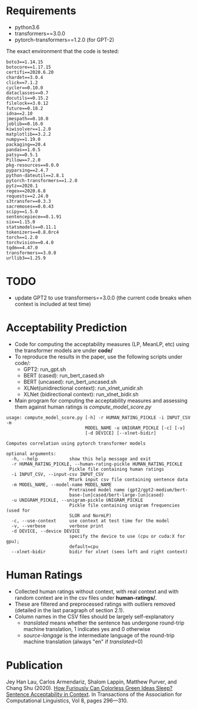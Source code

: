 # Requirements

- python3.6
- transformers==3.0.0
- pytorch-transformers==1.2.0 (for GPT-2)

The exact environment that the code is tested:
```
boto3==1.14.15
botocore==1.17.15
certifi==2020.6.20
chardet==3.0.4
click==7.1.2
cycler==0.10.0
dataclasses==0.7
docutils==0.15.2
filelock==3.0.12
future==0.18.2
idna==2.10
jmespath==0.10.0
joblib==0.16.0
kiwisolver==1.2.0
matplotlib==3.2.2
numpy==1.19.0
packaging==20.4
pandas==1.0.5
patsy==0.5.1
Pillow==7.2.0
pkg-resources==0.0.0
pyparsing==2.4.7
python-dateutil==2.8.1
pytorch-transformers==1.2.0
pytz==2020.1
regex==2020.6.8
requests==2.24.0
s3transfer==0.3.3
sacremoses==0.0.43
scipy==1.5.0
sentencepiece==0.1.91
six==1.15.0
statsmodels==0.11.1
tokenizers==0.8.0rc4
torch==1.2.0
torchvision==0.4.0
tqdm==4.47.0
transformers==3.0.0
urllib3==1.25.9
```

# TODO
- update GPT2 to use transformers==3.0.0 (the current code breaks when context is included at test time)

# Acceptability Prediction

- Code for computing the acceptability measures (LP, MeanLP, etc) using the transformer models are under **code/**
- To reproduce the results in the paper, use the following scripts under code/:
  - GPT2: run_gpt.sh
  - BERT (cased): run_bert_cased.sh
  - BERT (uncased): run_bert_uncased.sh
  - XLNet(unidirectional context): run_xlnet_unidir.sh
  - XLNet (bidirectional context): run_xlnet_bidir.sh
- Main program for computing the acceptability measures and assessing them against human ratings is _compute_model_score.py_

```
usage: compute_model_score.py [-h] -r HUMAN_RATING_PICKLE -i INPUT_CSV -m
                              MODEL_NAME -u UNIGRAM_PICKLE [-c] [-v]
                              [-d DEVICE] [--xlnet-bidir]

Computes correlation using pytorch transformer models

optional arguments:
  -h, --help            show this help message and exit
  -r HUMAN_RATING_PICKLE, --human-rating-pickle HUMAN_RATING_PICKLE
                        Pickle file containing human ratings
  -i INPUT_CSV, --input-csv INPUT_CSV
                        Mturk input csv file containing sentence data
  -m MODEL_NAME, --model-name MODEL_NAME
                        Pretrained model name (gpt2/gpt2-medium/bert-
                        base-[un]cased/bert-large-[un]cased)
  -u UNIGRAM_PICKLE, --unigram-pickle UNIGRAM_PICKLE
                        Pickle file containing unigram frequencies (used for
                        SLOR and NormLP)
  -c, --use-context     use context at test time for the model
  -v, --verbose         verbose print
  -d DEVICE, --device DEVICE
                        specify the device to use (cpu or cuda:X for gpu);
                        default=cpu
  --xlnet-bidir         bidir for xlnet (sees left and right context)
  ```

# Human Ratings
- Collected human ratings without context, with real context and with random context are in the csv files under **human-ratings/**.
- These are filtered and preprocessed ratings with outliers removed (detailed in the last paragraph of section 2.1).
- Column names in the CSV files should be largely self-explanatory
  - _translated_ means whether the sentence has undergone round-trip machine translation, 1 indicates yes and 0 otherwise
  - _source-langage_ is the intermediate language of the round-trip machine translation (always "en" if _translated_=0)
  
# Publication

Jey Han Lau, Carlos Armendariz, Shalom Lappin, Matthew Purver, and Chang Shu (2020). [How Furiously Can Colorless Green Ideas Sleep? Sentence Acceptability in Context](https://www.mitpressjournals.org/doi/full/10.1162/tacl_a_00315). In Transactions of the Association for Computational Linguistics, Vol 8, pages 296—310. 

